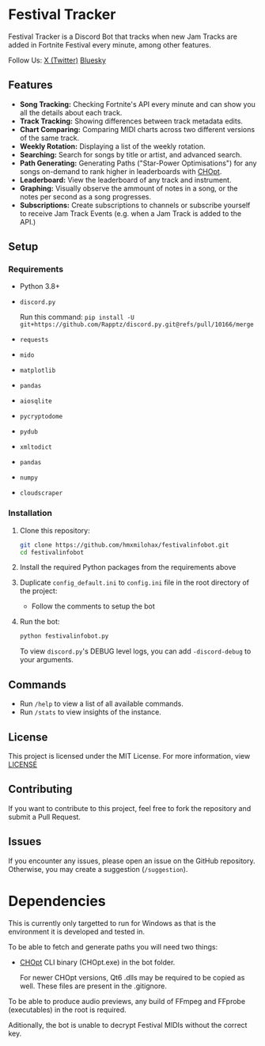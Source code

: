 
# Festival Tracker

Festival Tracker is a Discord Bot that tracks when new Jam Tracks are added in Fortnite Festival every minute, among other features.

Follow Us: [X (Twitter)](https://x.festivaltracker.org/) [Bluesky](https://bsky.festivaltracker.org/)

## Features

- **Song Tracking:** Checking Fortnite's API every minute and can show you all the details about each track.
- **Track Tracking:** Showing differences between track metadata edits.
- **Chart Comparing:** Comparing MIDI charts across two different versions of the same track.
- **Weekly Rotation:** Displaying a list of the weekly rotation.
- **Searching:** Search for songs by title or artist, and advanced search.
- **Path Generating:** Generating Paths ("Star-Power Optimisations") for any songs on-demand to rank higher in leaderboards with [CHOpt](https://github.com/GenericMadScientist/CHOpt).
- **Leaderboard:** View the leaderboard of any track and instrument.
- **Graphing:** Visually observe the ammount of notes in a song, or the notes per second as a song progresses.
- **Subscriptions:** Create subscriptions to channels or subscribe yourself to receive Jam Track Events (e.g. when a Jam Track is added to the API.)

## Setup

### Requirements

- Python 3.8+
- `discord.py`

    Run this command: `pip install -U git+https://github.com/Rapptz/discord.py.git@refs/pull/10166/merge`
- `requests`
- `mido`
- `matplotlib`
- `pandas`
- `aiosqlite`
- `pycryptodome`
- `pydub`
- `xmltodict`
- `pandas`
- `numpy`
- `cloudscraper`

### Installation

1. Clone this repository:

    ```bash
    git clone https://github.com/hmxmilohax/festivalinfobot.git
    cd festivalinfobot
    ```

2. Install the required Python packages from the requirements above

3. Duplicate `config_default.ini` to `config.ini` file in the root directory of the project:
   - Follow the comments to setup the bot

4. Run the bot:
    ```bash
    python festivalinfobot.py
    ```

    To view `discord.py`'s DEBUG level logs, you can add `-discord-debug` to your arguments.

## Commands

- Run `/help` to view a list of all available commands.
- Run `/stats` to view insights of the instance.

## License

This project is licensed under the MIT License. For more information, view [LICENSE](./LICENSE)

## Contributing

If you want to contribute to this project, feel free to fork the repository and submit a Pull Request.

## Issues

If you encounter any issues, please open an issue on the GitHub repository. Otherwise, you may create a suggestion (`/suggestion`).

# Dependencies

This is currently only targetted to run for Windows as that is the environment it is developed and tested in.

To be able to fetch and generate paths you will need two things:

- [CHOpt](https://github.com/GenericMadScientist/CHOpt) CLI binary (CHOpt.exe) in the bot folder.

    For newer CHOpt versions, Qt6 .dlls may be required to be copied as well. These files are present in the .gitignore.

To be able to produce audio previews, any build of FFmpeg and FFprobe (executables) in the root is required.

Aditionally, the bot is unable to decrypt Festival MIDIs without the correct key.
